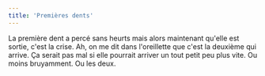 ```yaml
---
title: 'Premières dents'
---
```


La première dent a percé sans heurts mais alors maintenant qu'elle est sortie,
c'est la crise. Ah, on me dit dans l'oreillette que c'est la deuxième qui
arrive. Ça serait pas mal si elle pourrait arriver un tout petit peu plus vite.
Ou moins bruyamment. Ou les deux.
